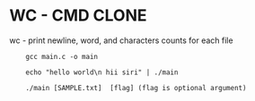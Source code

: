 # WC - CMD CLONE

<p>
    wc - print newline, word, and characters counts for each file
</p>

```
    gcc main.c -o main
```


```
    echo "hello world\n hii siri" | ./main
```

```
    ./main [SAMPLE.txt]  [flag] (flag is optional argument)
```